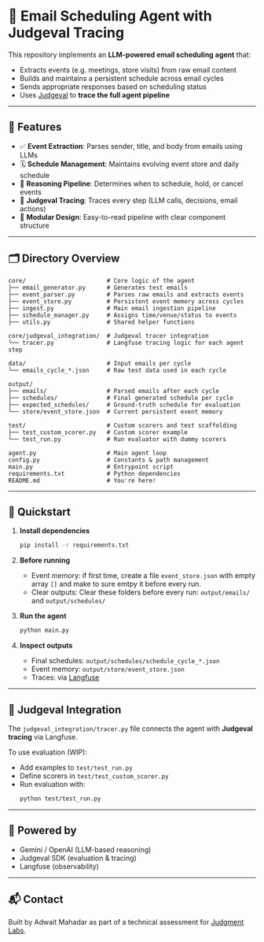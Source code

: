 # 📧 Email Scheduling Agent with Judgeval Tracing

This repository implements an **LLM-powered email scheduling agent** that:
- Extracts events (e.g. meetings, store visits) from raw email content
- Builds and maintains a persistent schedule across email cycles
- Sends appropriate responses based on scheduling status
- Uses [Judgeval](https://github.com/judgmentlabs/judgeval) to **trace the full agent pipeline**

---

## 🔧 Features

- ✅ **Event Extraction**: Parses sender, title, and body from emails using LLMs
- 🗓️ **Schedule Management**: Maintains evolving event store and daily schedule
- 📍 **Reasoning Pipeline**: Determines when to schedule, hold, or cancel events
- 📡 **Judgeval Tracing**: Traces every step (LLM calls, decisions, email actions)
- 📁 **Modular Design**: Easy-to-read pipeline with clear component structure

---

## 🗂️ Directory Overview

```
core/                       # Core logic of the agent
├── email_generator.py      # Generates test emails
├── event_parser.py         # Parses raw emails and extracts events
├── event_store.py          # Persistent event memory across cycles
├── ingest.py               # Main email ingestion pipeline
├── schedule_manager.py     # Assigns time/venue/status to events
├── utils.py                # Shared helper functions

core/judgeval_integration/  # Judgeval tracer integration
└── tracer.py               # Langfuse tracing logic for each agent step

data/                       # Input emails per cycle
└── emails_cycle_*.json     # Raw test data used in each cycle

output/
├── emails/                 # Parsed emails after each cycle
├── schedules/              # Final generated schedule per cycle
├── expected_schedules/     # Ground-truth schedule for evaluation
└── store/event_store.json  # Current persistent event memory

test/                       # Custom scorers and test scaffolding
├── test_custom_scorer.py   # Custom scorer example
└── test_run.py             # Run evaluator with dummy scorers

agent.py                    # Main agent loop
config.py                   # Constants & path management
main.py                     # Entrypoint script
requirements.txt            # Python dependencies
README.md                   # You're here!
```

---

## 🚀 Quickstart

1. **Install dependencies**
   ```bash
   pip install -r requirements.txt
   ```

2. **Before running**
   - Event memory: if first time, create a file `event_store.json` with empty array `[]` and make to sure emtpy it before every run.
   - Clear outputs: Clear these folders before every run: `output/emails/` and `output/schedules/`

3. **Run the agent**
   ```bash
   python main.py
   ```

4. **Inspect outputs**
   - Final schedules: `output/schedules/schedule_cycle_*.json`
   - Event memory: `output/store/event_store.json`
   - Traces: via [Langfuse](https://langfuse.com)

---

## 🧪 Judgeval Integration

The `judgeval_integration/tracer.py` file connects the agent with **Judgeval tracing** via Langfuse.

To use evaluation (WIP):
- Add examples to `test/test_run.py`
- Define scorers in `test/test_custom_scorer.py`
- Run evaluation with:
  ```bash
  python test/test_run.py
  ```

---

## 🧠 Powered by
- Gemini / OpenAI (LLM-based reasoning)
- Judgeval SDK (evaluation & tracing)
- Langfuse (observability)

---

## 📬 Contact

Built by Adwait Mahadar as part of a technical assessment for [Judgment Labs](https://www.judgmentlabs.ai/).
